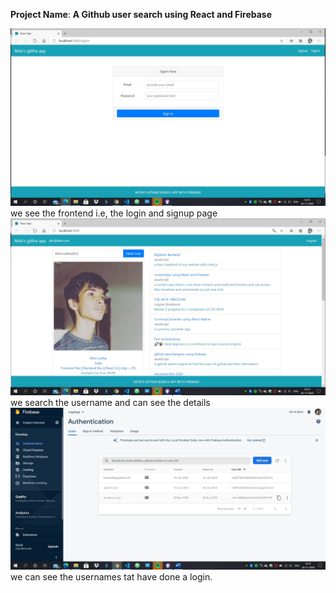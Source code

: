 **Project Name**: **A Github user search using React and Firebase**

<img src="./pics/1.jpg">
we see the frontend i.e, the login and signup page

<img src="./pics/2.jpg">
we search the username and can see the details

<img src="./pics/3.jpg">
we can see the usernames tat have done a login.
